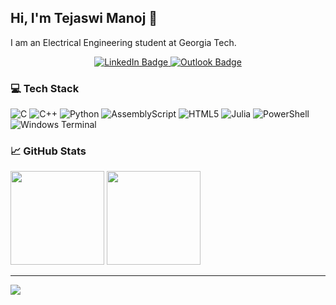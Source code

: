 <h2>Hi, I'm Tejaswi Manoj 👋</h2>

I am an Electrical Engineering student at Georgia Tech.
<div id="badges" align="center">
  <a href="https://www.linkedin.com/in/tejaswi-manoj/">
    <img src="https://img.shields.io/badge/LinkedIn-blue?logo=linkedin&logoColor=white&style=for-the-badge" alt="LinkedIn Badge"/>
  </a>
  <a href="mailto:tmanoj3@gatech.edu">
    <img src="https://img.shields.io/badge/Outlook-0078D4?logo=microsoftoutlook&logoColor=white&style=for-the-badge" alt="Outlook Badge"/>
  </a>
</div>

### 💻 Tech Stack
![C](https://img.shields.io/badge/c-%2300599C.svg?style=for-the-badge&logo=c&logoColor=white) 
![C++](https://img.shields.io/badge/c++-%2300599C.svg?style=for-the-badge&logo=c%2B%2B&logoColor=white) 
![Python](https://img.shields.io/badge/python-3670A0?style=for-the-badge&logo=python&logoColor=ffdd54) 
![AssemblyScript](https://img.shields.io/badge/assembly%20script-%23000000.svg?style=for-the-badge&logo=assemblyscript&logoColor=white) 
![HTML5](https://img.shields.io/badge/html5-%23E34F26.svg?style=for-the-badge&logo=html5&logoColor=white) 
![Julia](https://img.shields.io/badge/-Julia-9558B2?style=for-the-badge&logo=julia&logoColor=white) 
![PowerShell](https://img.shields.io/badge/PowerShell-%235391FE.svg?style=for-the-badge&logo=powershell&logoColor=white) 
![Windows Terminal](https://img.shields.io/badge/Windows%20Terminal-%234D4D4D.svg?style=for-the-badge&logo=windows-terminal&logoColor=white)

### 📈 GitHub Stats
<p float="left">
  <img src="http://github-readme-streak-stats.herokuapp.com?user=tejaswi-manoj&theme=dark&background=000000" height="150" />
  <img src="https://github-readme-stats.vercel.app/api/top-langs/?username=tejaswi-manoj&layout=compact&theme=vision-friendly-dark" height="150" /> 
</p>

---

[![](https://visitcount.itsvg.in/api?id=tejaswi-manoj&icon=0&color=0)](https://visitcount.itsvg.in)
